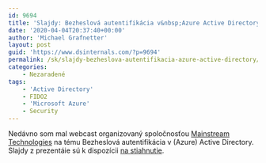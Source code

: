 ```yaml
---
id: 9694
title: 'Slajdy: Bezheslová autentifikácia v&nbsp;Azure Active Directory'
date: '2020-04-04T20:37:40+00:00'
author: 'Michael Grafnetter'
layout: post
guid: 'https://www.dsinternals.com/?p=9694'
permalink: /sk/slajdy-bezheslova-autentifikacia-azure-active-directory/
categories:
    - Nezaradené
tags:
    - 'Active Directory'
    - FIDO2
    - 'Microsoft Azure'
    - Security
---
```


Nedávno som mal webcast organizovaný spoločnosťou [Mainstream Technologies](https://en.mainstream.cz/) na tému Bezheslová autentifikácia v (Azure) Active Directory. Slajdy z prezentáie sú k dispozícii [na stiahnutie](https://www.dsinternals.com/wp-content/uploads/Mainstream_Passwordless.pdf).